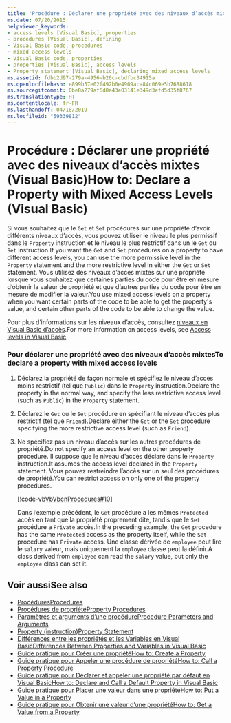 ```yaml
---
title: 'Procédure : Déclarer une propriété avec des niveaux d’accès mixtes (Visual Basic)'
ms.date: 07/20/2015
helpviewer_keywords:
- access levels [Visual Basic], properties
- procedures [Visual Basic], defining
- Visual Basic code, procedures
- mixed access levels
- Visual Basic code, properties
- properties [Visual Basic], access levels
- Property statement [Visual Basic], declaring mixed access levels
ms.assetid: fdbb2d97-279a-4956-b26c-cbdfbc34915a
ms.openlocfilehash: e899b57e02f492b0e4909aca84c069e5b7688618
ms.sourcegitcommit: 0be8a279af6d8a43e03141e349d3efd5d35f8767
ms.translationtype: HT
ms.contentlocale: fr-FR
ms.lasthandoff: 04/18/2019
ms.locfileid: "59339812"
---
```

# <a name="how-to-declare-a-property-with-mixed-access-levels-visual-basic"></a><span data-ttu-id="f590b-102">Procédure : Déclarer une propriété avec des niveaux d’accès mixtes (Visual Basic)</span><span class="sxs-lookup"><span data-stu-id="f590b-102">How to: Declare a Property with Mixed Access Levels (Visual Basic)</span></span>
<span data-ttu-id="f590b-103">Si vous souhaitez que le `Get` et `Set` procédures sur une propriété d’avoir différents niveaux d’accès, vous pouvez utiliser le niveau le plus permissif dans le `Property` instruction et le niveau le plus restrictif dans un le `Get` ou `Set` instruction.</span><span class="sxs-lookup"><span data-stu-id="f590b-103">If you want the `Get` and `Set` procedures on a property to have different access levels, you can use the more permissive level in the `Property` statement and the more restrictive level in either the `Get` or `Set` statement.</span></span> <span data-ttu-id="f590b-104">Vous utilisez des niveaux d’accès mixtes sur une propriété lorsque vous souhaitez que certaines parties du code pour être en mesure d’obtenir la valeur de propriété et que d’autres parties du code pour être en mesure de modifier la valeur.</span><span class="sxs-lookup"><span data-stu-id="f590b-104">You use mixed access levels on a property when you want certain parts of the code to be able to get the property's value, and certain other parts of the code to be able to change the value.</span></span>  
  
 <span data-ttu-id="f590b-105">Pour plus d’informations sur les niveaux d’accès, consultez [niveaux en Visual Basic d’accès](../../../../visual-basic/programming-guide/language-features/declared-elements/access-levels.md).</span><span class="sxs-lookup"><span data-stu-id="f590b-105">For more information on access levels, see [Access levels in Visual Basic](../../../../visual-basic/programming-guide/language-features/declared-elements/access-levels.md).</span></span>  
  
### <a name="to-declare-a-property-with-mixed-access-levels"></a><span data-ttu-id="f590b-106">Pour déclarer une propriété avec des niveaux d’accès mixtes</span><span class="sxs-lookup"><span data-stu-id="f590b-106">To declare a property with mixed access levels</span></span>  
  
1. <span data-ttu-id="f590b-107">Déclarez la propriété de façon normale et spécifiez le niveau d’accès moins restrictif (tel que `Public`) dans le `Property` instruction.</span><span class="sxs-lookup"><span data-stu-id="f590b-107">Declare the property in the normal way, and specify the less restrictive access level (such as `Public`) in the `Property` statement.</span></span>  
  
2. <span data-ttu-id="f590b-108">Déclarez le `Get` ou le `Set` procédure en spécifiant le niveau d’accès plus restrictif (tel que `Friend`).</span><span class="sxs-lookup"><span data-stu-id="f590b-108">Declare either the `Get` or the `Set` procedure specifying the more restrictive access level (such as `Friend`).</span></span>  
  
3. <span data-ttu-id="f590b-109">Ne spécifiez pas un niveau d’accès sur les autres procédures de propriété.</span><span class="sxs-lookup"><span data-stu-id="f590b-109">Do not specify an access level on the other property procedure.</span></span> <span data-ttu-id="f590b-110">Il suppose que le niveau d’accès déclaré dans le `Property` instruction.</span><span class="sxs-lookup"><span data-stu-id="f590b-110">It assumes the access level declared in the `Property` statement.</span></span> <span data-ttu-id="f590b-111">Vous pouvez restreindre l’accès sur un seul des procédures de propriété.</span><span class="sxs-lookup"><span data-stu-id="f590b-111">You can restrict access on only one of the property procedures.</span></span>  
  
     [!code-vb[VbVbcnProcedures#10](~/samples/snippets/visualbasic/VS_Snippets_VBCSharp/VbVbcnProcedures/VB/Class1.vb#10)]  
  
     <span data-ttu-id="f590b-112">Dans l’exemple précédent, le `Get` procédure a les mêmes `Protected` accès en tant que la propriété proprement dite, tandis que le `Set` procédure a `Private` accès.</span><span class="sxs-lookup"><span data-stu-id="f590b-112">In the preceding example, the `Get` procedure has the same `Protected` access as the property itself, while the `Set` procedure has `Private` access.</span></span> <span data-ttu-id="f590b-113">Une classe dérivée de `employee` peut lire le `salary` valeur, mais uniquement la `employee` classe peut la définir.</span><span class="sxs-lookup"><span data-stu-id="f590b-113">A class derived from `employee` can read the `salary` value, but only the `employee` class can set it.</span></span>  
  
## <a name="see-also"></a><span data-ttu-id="f590b-114">Voir aussi</span><span class="sxs-lookup"><span data-stu-id="f590b-114">See also</span></span>

- [<span data-ttu-id="f590b-115">Procédures</span><span class="sxs-lookup"><span data-stu-id="f590b-115">Procedures</span></span>](./index.md)
- [<span data-ttu-id="f590b-116">Procédures de propriété</span><span class="sxs-lookup"><span data-stu-id="f590b-116">Property Procedures</span></span>](./property-procedures.md)
- [<span data-ttu-id="f590b-117">Paramètres et arguments d’une procédure</span><span class="sxs-lookup"><span data-stu-id="f590b-117">Procedure Parameters and Arguments</span></span>](./procedure-parameters-and-arguments.md)
- [<span data-ttu-id="f590b-118">Property (instruction)</span><span class="sxs-lookup"><span data-stu-id="f590b-118">Property Statement</span></span>](../../../../visual-basic/language-reference/statements/property-statement.md)
- [<span data-ttu-id="f590b-119">Différences entre les propriétés et les Variables en Visual Basic</span><span class="sxs-lookup"><span data-stu-id="f590b-119">Differences Between Properties and Variables in Visual Basic</span></span>](./differences-between-properties-and-variables.md)
- [<span data-ttu-id="f590b-120">Guide pratique pour Créer une propriété</span><span class="sxs-lookup"><span data-stu-id="f590b-120">How to: Create a Property</span></span>](./how-to-create-a-property.md)
- [<span data-ttu-id="f590b-121">Guide pratique pour Appeler une procédure de propriété</span><span class="sxs-lookup"><span data-stu-id="f590b-121">How to: Call a Property Procedure</span></span>](./how-to-call-a-property-procedure.md)
- [<span data-ttu-id="f590b-122">Guide pratique pour Déclarer et appeler une propriété par défaut en Visual Basic</span><span class="sxs-lookup"><span data-stu-id="f590b-122">How to: Declare and Call a Default Property in Visual Basic</span></span>](./how-to-declare-and-call-a-default-property.md)
- [<span data-ttu-id="f590b-123">Guide pratique pour Placer une valeur dans une propriété</span><span class="sxs-lookup"><span data-stu-id="f590b-123">How to: Put a Value in a Property</span></span>](./how-to-put-a-value-in-a-property.md)
- [<span data-ttu-id="f590b-124">Guide pratique pour Obtenir une valeur d’une propriété</span><span class="sxs-lookup"><span data-stu-id="f590b-124">How to: Get a Value from a Property</span></span>](./how-to-get-a-value-from-a-property.md)
